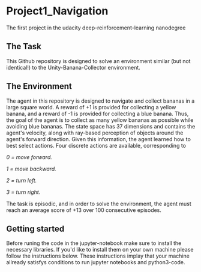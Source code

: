 # Project1_Navigation
The first project in the udacity deep-reinforcement-learning nanodegree

## The Task
This Github repository is designed to solve an environment similar (but not identical!) to the Unity-Banana-Collector environment.

## The Environment
The agent in this repository is designed to navigate and collect bananas in a large square world. A reward of +1 is provided for collecting a yellow banana, and a 
reward of -1 is provided for collecting a blue banana. Thus, the goal of the agent is to collect as many yellow bananas as possible while avoiding blue bananas. 
The state space has 37 dimensions and contains the agent's velocity, along with ray-based perception of objects around the agent's forward direction. Given this 
information, the agent learned how to best select actions. Four discrete actions are available, corresponding to

*0 = move forward.*

*1 = move backward.*

*2 = turn left.*

*3 = turn right.*

The task is episodic, and in order to solve the environment, the agent must reach an average score of +13 over 100 consecutive episodes.

## Getting started
Before runing the code in the jupyter-notebook make sure to install the necessary libraries. If you'd like to install them on your own machine please follow the instructions below. These instructions implay that your machine allready satisfys conditions to run jupyter notebooks and python3-code.
